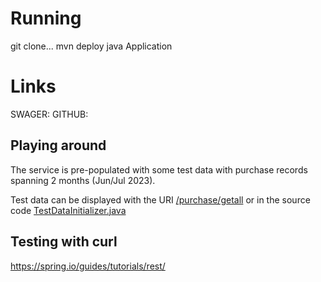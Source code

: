 
# Running

git clone...
mvn deploy
java Application

# Links

SWAGER:
GITHUB:

## Playing around
The service is pre-populated with some test data with purchase records spanning 2 months (Jun/Jul 2023).

Test data can be displayed with the URI [/purchase/getall](http://localhost:8080/purchase/getall) 
or in the source code [TestDataInitializer.java](src%2Fmain%2Fjava%2Fcom%2Flkus%2Floyalty%2Fpurchase%2FTestDataInitializer.java)

## Testing with curl

https://spring.io/guides/tutorials/rest/
